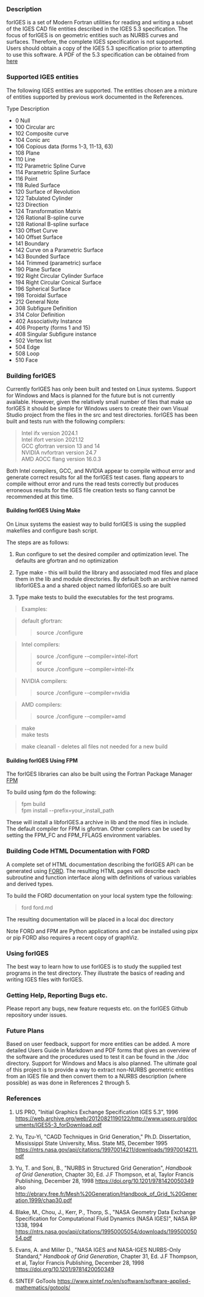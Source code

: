 ### Description

forIGES is a set of Modern Fortran utilities for reading and writing a subset of the IGES CAD file entities described in the IGES 5.3 specification. The focus of forIGES is on geometric entities such as NURBS curves and surfaces. Therefore, the complete IGES specification is not supported. Users should obtain a copy of the IGES 5.3 specification prior to attempting to use this software. A PDF of the 5.3 specification can be obtained from [here](https://web.archive.org/web/20120821190122/http://www.uspro.org/documents/IGES5-3_forDownload.pdf) 

### Supported IGES entities

The following IGES entities are supported. The entities chosen are a mixture 
of entities supported by previous work documented in the References.
 
Type Description  

-   0  Null  
- 100  Circular  arc  
- 102  Composite curve  
- 104  Conic arc  
- 106  Copious data (forms 1-3, 11-13, 63)  
- 108  Plane  
- 110  Line  
- 112  Parametric Spline Curve  
- 114  Parametric Spline Surface   
- 116  Point  
- 118  Ruled Surface  
- 120  Surface of Revolution  
- 122  Tabulated Cylinder  
- 123  Direction  
- 124  Transformation Matrix  
- 126  Rational B-spline curve  
- 128  Rational B-spline surface  
- 130  Offset Curve  
- 140  Offset Surface  
- 141  Boundary  
- 142  Curve on a Parametric Surface  
- 143  Bounded Surface  
- 144  Trimmed (parametric) surface  
- 190  Plane Surface   
- 192  Right Circular Cylinder Surface  
- 194  Right Circular Conical Surface  
- 196  Spherical Surface  
- 198  Toroidal Surface  
- 212  General Note  
- 308  Subfigure Definition  
- 314  Color Definition  
- 402  Associativity Instance  
- 406  Property (forms 1 and 15)  
- 408  Singular Subfigure instance  
- 502  Vertex list  
- 504  Edge  
- 508  Loop  
- 510  Face  

### Building forIGES

Currently forIGES has only been built and tested on Linux systems. Support for Windows and Macs is planned for the future but is not currently available. However, given the relatively small number of files that make up forIGES it should be simple for Windows users to create their own Visual Studio project from the files in the src and test directories. forIGES has been built and tests run with the following compilers:

 > Intel    ifx       version 2024.1  
 > Intel    ifort     version 2021.12  
 > GCC      gfortran  version 13 and 14  
 > NVIDIA   nvfortran version 24.7  
 > AMD AOCC flang     version 16.0.3 

Both Intel compilers, GCC, and NVIDIA appear to compile without error and generate correct results for all the forIGES test cases. flang appears to compile without error and runs the read tests correctly but produces erroneous results for the IGES file creation tests so flang cannot be recommended at this time.  

#### Building forIGES Using Make

On Linux systems the easiest way to build forIGES is using the supplied makefiles and configure bash script.

The steps are as follows:

1. Run configure to set the desired compiler and optimization level. The defaults are gfortran and no optimization

2. Type make - this will build the library and associated mod files and place them in the lib and module directories. By default both an archive named libforIGES.a and a shared object named libforIGES.so are built

3. Type make tests to build the executables for the test programs.

>  Examples:  

>  default gfortran: 
>>  source ./configure

>  Intel compilers:  
>>  source ./configure  \-\-compiler=intel-ifort   
>>  or  
>>  source ./configure  \-\-compiler=intel-ifx

>   NVIDIA compilers:  
>>  source ./configure  \-\-compiler=nvidia

>   AMD compilers: 
>>  source ./configure  \-\-compiler=amd

>  make  
>  make tests  

>  make cleanall \- deletes all files not needed for a new build  
 
#### Building forIGES Using FPM

The forIGES libraries can also be built using the Fortran Package Manager [FPM](https://fpm.fortran-lang.org) 

To build using fpm do the following:  

>   fpm build  
>   fpm install --prefix=your_install_path  

These will install a libforIGES.a archive in lib and the mod files in include. The default compiler for FPM is gfortran. Other compilers can be used by setting the FPM_FC and FPM_FFLAGS environment variables.

### Building Code HTML Documentation with FORD

A complete set of HTML documentation describing the forIGES API can be generated using 
[FORD](https://forddocs.readthedocs.io). The resulting HTML pages will describe each subroutine and function interface along with definitions of various variables and derived types.

To build the FORD documentation on your local system type the following:  

>  ford ford.md  

The resulting documentation will be placed in a local doc directory

Note FORD and FPM are Python applications and can be installed using pipx or pip
FORD also requires a recent copy of graphViz.

### Using forIGES

The best way to learn how to use forIGES is to study the supplied test programs in the test directory. They illustrate the basics of reading and writing IGES files with forIGES.

### Getting Help, Reporting Bugs etc.

Please report any bugs, new feature requests etc. on the forIGES Github repository under issues.

### Future Plans

Based on user feedback, support for more entities can be added. A more detailed Users Guide in Markdown and PDF forms that gives an overview of the software and the procedures used to test it can be found in the ./doc directory. Support for Windows and Macs is also planned. The ultimate goal of this project is to provide a way to extract non-NURBS geometric entities from an IGES file and then convert them to a NURBS description (where possible) as was done in References 2 through 5.

### References

 1. US PRO, "Initial Graphics Exchange Specification IGES 5.3", 1996  <https://web.archive.org/web/20120821190122/http://www.uspro.org/documents/IGES5-3_forDownload.pdf>  

 2. Yu, Tzu-Yi, "CAGD Techniques in Grid Generation," Ph.D. Dissertation, Mississippi State University, Miss. State MS, December 1995  <https://ntrs.nasa.gov/api/citations/19970014211/downloads/19970014211.pdf> 

 3. Yu, T. and Soni, B., "NURBS in Structured Grid Generation", *Handbook of Grid Generation*, Chapter 30, Ed. J.F Thompson, et al, Taylor Francis Publishing, December 28, 1998 <https://doi.org/10.1201/9781420050349> also <http://ebrary.free.fr/Mesh%20Generation/Handbook_of_Grid_%20Generation,1999/chap30.pdf>  

 4. Blake, M., Chou, J., Kerr, P., Thorp, S., "NASA Geometry Data Exchange Specification for Computational Fluid Dynamics (NASA IGES)", NASA RP 1338, 1994  <https://ntrs.nasa.gov/api/citations/19950005054/downloads/19950005054.pdf>   

 5. Evans, A. and Miller D., "NASA IGES and NASA-IGES NURBS-Only Standard," *Handbook of Grid Generation*, Chapter 31, Ed. J.F Thompson, et al, Taylor Francis Publishing, December 28, 1998 <https://doi.org/10.1201/9781420050349>

 6. SINTEF GoTools <https://www.sintef.no/en/software/software-applied-mathematics/gotools/>   

